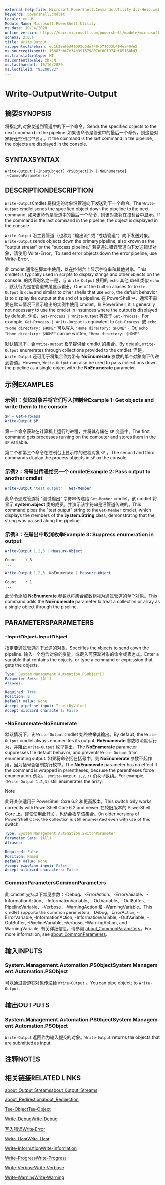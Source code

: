 ```yaml
---
external help file: Microsoft.PowerShell.Commands.Utility.dll-Help.xml
keywords: powershell,cmdlet
Locale: en-US
Module Name: Microsoft.PowerShell.Utility
ms.date: 10/14/2020
online version: https://docs.microsoft.com/powershell/module/microsoft.powershell.utility/write-output?view=powershell-7.1&WT.mc_id=ps-gethelp
schema: 2.0.0
title: Write-Output
ms.openlocfilehash: ec1b2eabbd49095d8daf48cb79033b494ea46de5
ms.sourcegitcommit: 16883bb67e34b3915798070f60f974bf85160bd3
ms.translationtype: MT
ms.contentlocale: zh-CN
ms.lasthandoff: 10/16/2020
ms.locfileid: "93200522"
---
```

# <span data-ttu-id="65ac1-103">Write-Output</span><span class="sxs-lookup"><span data-stu-id="65ac1-103">Write-Output</span></span>

## <span data-ttu-id="65ac1-104">摘要</span><span class="sxs-lookup"><span data-stu-id="65ac1-104">SYNOPSIS</span></span>
<span data-ttu-id="65ac1-105">将指定的对象发送到管道中的下一个命令。</span><span class="sxs-lookup"><span data-stu-id="65ac1-105">Sends the specified objects to the next command in the pipeline.</span></span> <span data-ttu-id="65ac1-106">如果该命令是管道中的最后一个命令，则这些对象将在控制台中显示。</span><span class="sxs-lookup"><span data-stu-id="65ac1-106">If the command is the last command in the pipeline, the objects are displayed in the console.</span></span>

## <span data-ttu-id="65ac1-107">SYNTAX</span><span class="sxs-lookup"><span data-stu-id="65ac1-107">SYNTAX</span></span>

```
Write-Output [-InputObject] <PSObject[]> [-NoEnumerate] [<CommonParameters>]
```

## <span data-ttu-id="65ac1-108">DESCRIPTION</span><span class="sxs-lookup"><span data-stu-id="65ac1-108">DESCRIPTION</span></span>

<span data-ttu-id="65ac1-109">`Write-Output`Cmdlet 将指定的对象沿管道向下发送到下一个命令。</span><span class="sxs-lookup"><span data-stu-id="65ac1-109">The `Write-Output` cmdlet sends the specified object down the pipeline to the next command.</span></span>
<span data-ttu-id="65ac1-110">如果该命令是管道中的最后一个命令，则该对象将在控制台中显示。</span><span class="sxs-lookup"><span data-stu-id="65ac1-110">If the command is the last command in the pipeline, the object is displayed in the console.</span></span>

<span data-ttu-id="65ac1-111">`Write-Output` 沿主要管道（也称为 "输出流" 或 "成功管道"）向下发送对象。</span><span class="sxs-lookup"><span data-stu-id="65ac1-111">`Write-Output` sends objects down the primary pipeline, also known as the "output stream" or the "success pipeline."</span></span> <span data-ttu-id="65ac1-112">若要通过错误管道向下发送错误对象，请使用 Write-Error。</span><span class="sxs-lookup"><span data-stu-id="65ac1-112">To send error objects down the error pipeline, use Write-Error.</span></span>

<span data-ttu-id="65ac1-113">此 cmdlet 通常在脚本中使用，以在控制台上显示字符串和其他对象。</span><span class="sxs-lookup"><span data-stu-id="65ac1-113">This cmdlet is typically used in scripts to display strings and other objects on the console.</span></span> <span data-ttu-id="65ac1-114">的内置别名之一是，与 `Write-Output` 使用的 `echo` 其他 shell 类似 `echo` ，默认行为是在管道末尾显示输出。</span><span class="sxs-lookup"><span data-stu-id="65ac1-114">One of the built-in aliases for `Write-Output` is `echo` and similar to other shells that use `echo`, the default behavior is to display the output at the end of a pipeline.</span></span> <span data-ttu-id="65ac1-115">在 PowerShell 中，通常不需要在默认情况下显示输出的实例中使用 cmdlet。</span><span class="sxs-lookup"><span data-stu-id="65ac1-115">In PowerShell, it is generally not necessary to use the cmdlet in instances where the output is displayed by default.</span></span> <span data-ttu-id="65ac1-116">例如，`Get-Process | Write-Output` 等效于 `Get-Process`。</span><span class="sxs-lookup"><span data-stu-id="65ac1-116">For example, `Get-Process | Write-Output` is equivalent to `Get-Process`.</span></span> <span data-ttu-id="65ac1-117">或 `echo "Home directory: $HOME"` 可以写入 `"Home directory: $HOME"` 。</span><span class="sxs-lookup"><span data-stu-id="65ac1-117">Or, `echo "Home directory: $HOME"` can be written, `"Home directory: $HOME"`.</span></span>

<span data-ttu-id="65ac1-118">默认情况下，会 `Write-Output` 枚举提供给 cmdlet 的集合。</span><span class="sxs-lookup"><span data-stu-id="65ac1-118">By default, `Write-Output` enumerates through collections provided to the cmdlet.</span></span> <span data-ttu-id="65ac1-119">但是， `Write-Output` 还可用于将集合作为带有 **NoEnumerate** 参数的单个对象向下传递到管道。</span><span class="sxs-lookup"><span data-stu-id="65ac1-119">However, `Write-Output` can also be used to pass collections down the pipeline as a single object with the **NoEnumerate** parameter.</span></span>

## <span data-ttu-id="65ac1-120">示例</span><span class="sxs-lookup"><span data-stu-id="65ac1-120">EXAMPLES</span></span>

### <span data-ttu-id="65ac1-121">示例1：获取对象并将它们写入控制台</span><span class="sxs-lookup"><span data-stu-id="65ac1-121">Example 1: Get objects and write them to the console</span></span>

```powershell
$P = Get-Process
Write-Output $P
```

<span data-ttu-id="65ac1-122">第一个命令获取在计算机上运行的进程，并将其存储在 `$P` 变量中。</span><span class="sxs-lookup"><span data-stu-id="65ac1-122">The first command gets processes running on the computer and stores them in the `$P` variable.</span></span>

<span data-ttu-id="65ac1-123">第二个和第三个命令在控制台上显示中的进程对象 `$P` 。</span><span class="sxs-lookup"><span data-stu-id="65ac1-123">The second and third commands display the process objects in `$P` on the console.</span></span>

### <span data-ttu-id="65ac1-124">示例2：将输出传递给另一个 cmdlet</span><span class="sxs-lookup"><span data-stu-id="65ac1-124">Example 2: Pass output to another cmdlet</span></span>

```powershell
Write-Output "test output" | Get-Member
```

<span data-ttu-id="65ac1-125">此命令通过管道将 "测试输出" 字符串传递给 `Get-Member` cmdlet，该 cmdlet 将显示 **system.object** 类的成员，并演示该字符串是沿管道传递的。</span><span class="sxs-lookup"><span data-stu-id="65ac1-125">This command pipes the "test output" string to the `Get-Member` cmdlet, which displays the members of the **System.String** class, demonstrating that the string was passed along the pipeline.</span></span>

### <span data-ttu-id="65ac1-126">示例3：在输出中取消枚举</span><span class="sxs-lookup"><span data-stu-id="65ac1-126">Example 3: Suppress enumeration in output</span></span>

```powershell
Write-Output 1,2,3 | Measure-Object
```

```Output
Count    : 3
...
```

```powershell
Write-Output 1,2,3 -NoEnumerate | Measure-Object
```

```Output
Count    : 1
...
```

<span data-ttu-id="65ac1-127">此命令添加 **NoEnumerate** 参数以将集合或数组视为通过管道的单个对象。</span><span class="sxs-lookup"><span data-stu-id="65ac1-127">This command adds the **NoEnumerate** parameter to treat a collection or array as a single object through the pipeline.</span></span>

## <span data-ttu-id="65ac1-128">PARAMETERS</span><span class="sxs-lookup"><span data-stu-id="65ac1-128">PARAMETERS</span></span>

### <span data-ttu-id="65ac1-129">-InputObject</span><span class="sxs-lookup"><span data-stu-id="65ac1-129">-InputObject</span></span>

<span data-ttu-id="65ac1-130">指定要通过管道向下发送的对象。</span><span class="sxs-lookup"><span data-stu-id="65ac1-130">Specifies the objects to send down the pipeline.</span></span> <span data-ttu-id="65ac1-131">输入一个包含对象的变量，或键入可获取对象的命令或表达式。</span><span class="sxs-lookup"><span data-stu-id="65ac1-131">Enter a variable that contains the objects, or type a command or expression that gets the objects.</span></span>

```yaml
Type: System.Management.Automation.PSObject[]
Parameter Sets: (All)
Aliases:

Required: True
Position: 0
Default value: None
Accept pipeline input: True (ByValue)
Accept wildcard characters: False
```

### <span data-ttu-id="65ac1-132">-NoEnumerate</span><span class="sxs-lookup"><span data-stu-id="65ac1-132">-NoEnumerate</span></span>

<span data-ttu-id="65ac1-133">默认情况下，该 `Write-Output` cmdlet 始终枚举其输出。</span><span class="sxs-lookup"><span data-stu-id="65ac1-133">By default, the `Write-Output` cmdlet always enumerates its output.</span></span> <span data-ttu-id="65ac1-134">**NoEnumerate** 参数取消默认行为，并阻止 `Write-Output` 枚举输出。</span><span class="sxs-lookup"><span data-stu-id="65ac1-134">The **NoEnumerate** parameter suppresses the default behavior, and prevents `Write-Output` from enumerating output.</span></span> <span data-ttu-id="65ac1-135">如果将命令括在括号中，则 **NoEnumerate** 参数不起作用，因为括号会强制执行枚举。</span><span class="sxs-lookup"><span data-stu-id="65ac1-135">The **NoEnumerate** parameter has no effect if the command is wrapped in parentheses, because the parentheses force enumeration.</span></span> <span data-ttu-id="65ac1-136">例如， `(Write-Output 1,2,3)` 仍枚举数组。</span><span class="sxs-lookup"><span data-stu-id="65ac1-136">For example, `(Write-Output 1,2,3)` still enumerates the array.</span></span>

> [!NOTE]
> <span data-ttu-id="65ac1-137">此开关仅适用于 PowerShell Core 6.2 和更高版本。</span><span class="sxs-lookup"><span data-stu-id="65ac1-137">This switch only works correctly with PowerShell Core 6.2 and newer.</span></span> <span data-ttu-id="65ac1-138">在较旧版本的 PowerShell Core 上，即使使用此开关，也仍会枚举该集合。</span><span class="sxs-lookup"><span data-stu-id="65ac1-138">On older versions of PowerShell Core, the collection is still enumerated even with use of this switch.</span></span>

```yaml
Type: System.Management.Automation.SwitchParameter
Parameter Sets: (All)
Aliases:

Required: False
Position: Named
Default value: None
Accept pipeline input: False
Accept wildcard characters: False
```

### <span data-ttu-id="65ac1-139">CommonParameters</span><span class="sxs-lookup"><span data-stu-id="65ac1-139">CommonParameters</span></span>

<span data-ttu-id="65ac1-140">此 cmdlet 支持以下常见参数：-Debug、-ErrorAction、-ErrorVariable、-InformationAction、-InformationVariable、-OutVariable、-OutBuffer、-PipelineVariable、-Verbose、-WarningAction 和 -WarningVariable。</span><span class="sxs-lookup"><span data-stu-id="65ac1-140">This cmdlet supports the common parameters: -Debug, -ErrorAction, -ErrorVariable, -InformationAction, -InformationVariable, -OutVariable, -OutBuffer, -PipelineVariable, -Verbose, -WarningAction, and -WarningVariable.</span></span> <span data-ttu-id="65ac1-141">有关详细信息，请参阅 [about_CommonParameters](https://go.microsoft.com/fwlink/?LinkID=113216)。</span><span class="sxs-lookup"><span data-stu-id="65ac1-141">For more information, see [about_CommonParameters](https://go.microsoft.com/fwlink/?LinkID=113216).</span></span>

## <span data-ttu-id="65ac1-142">输入</span><span class="sxs-lookup"><span data-stu-id="65ac1-142">INPUTS</span></span>

### <span data-ttu-id="65ac1-143">System.Management.Automation.PSObject</span><span class="sxs-lookup"><span data-stu-id="65ac1-143">System.Management.Automation.PSObject</span></span>

<span data-ttu-id="65ac1-144">可以通过管道将对象传递给 `Write-Output` 。</span><span class="sxs-lookup"><span data-stu-id="65ac1-144">You can pipe objects to `Write-Output`.</span></span>

## <span data-ttu-id="65ac1-145">输出</span><span class="sxs-lookup"><span data-stu-id="65ac1-145">OUTPUTS</span></span>

### <span data-ttu-id="65ac1-146">System.Management.Automation.PSObject</span><span class="sxs-lookup"><span data-stu-id="65ac1-146">System.Management.Automation.PSObject</span></span>

<span data-ttu-id="65ac1-147">`Write-Output` 返回作为输入提交的对象。</span><span class="sxs-lookup"><span data-stu-id="65ac1-147">`Write-Output` returns the objects that are submitted as input.</span></span>

## <span data-ttu-id="65ac1-148">注释</span><span class="sxs-lookup"><span data-stu-id="65ac1-148">NOTES</span></span>

## <span data-ttu-id="65ac1-149">相关链接</span><span class="sxs-lookup"><span data-stu-id="65ac1-149">RELATED LINKS</span></span>

[<span data-ttu-id="65ac1-150">about_Output_Streams</span><span class="sxs-lookup"><span data-stu-id="65ac1-150">about_Output_Streams</span></span>](../Microsoft.PowerShell.Core/About/about_Output_Streams.md)

[<span data-ttu-id="65ac1-151">about_Redirection</span><span class="sxs-lookup"><span data-stu-id="65ac1-151">about_Redirection</span></span>](../Microsoft.PowerShell.Core/About/about_Redirection.md)

[<span data-ttu-id="65ac1-152">Tee-Object</span><span class="sxs-lookup"><span data-stu-id="65ac1-152">Tee-Object</span></span>](Tee-Object.md)

[<span data-ttu-id="65ac1-153">Write-Debug</span><span class="sxs-lookup"><span data-stu-id="65ac1-153">Write-Debug</span></span>](Write-Debug.md)

[<span data-ttu-id="65ac1-154">写入错误</span><span class="sxs-lookup"><span data-stu-id="65ac1-154">Write-Error</span></span>](Write-Error.md)

[<span data-ttu-id="65ac1-155">Write-Host</span><span class="sxs-lookup"><span data-stu-id="65ac1-155">Write-Host</span></span>](Write-Host.md)

[<span data-ttu-id="65ac1-156">Write-Information</span><span class="sxs-lookup"><span data-stu-id="65ac1-156">Write-Information</span></span>](Write-Information.md)

[<span data-ttu-id="65ac1-157">Write-Progress</span><span class="sxs-lookup"><span data-stu-id="65ac1-157">Write-Progress</span></span>](Write-Progress.md)

[<span data-ttu-id="65ac1-158">Write-Verbose</span><span class="sxs-lookup"><span data-stu-id="65ac1-158">Write-Verbose</span></span>](Write-Verbose.md)

[<span data-ttu-id="65ac1-159">Write-Warning</span><span class="sxs-lookup"><span data-stu-id="65ac1-159">Write-Warning</span></span>](Write-Warning.md)

